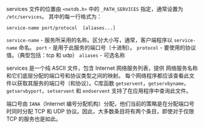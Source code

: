 services 文件的位置由 `<netdb.h>` 中的 `_PATH_SERVICES` 指定，通常设置为 `/etc/services`。
其中的每一行格式为：
```asci
service-name port/protocol  [aliases...]
```
`service-name` - 服务所采用的名称。区分大小写，通常，客户端程序以 `service-name` 命名。
`port` - 是用于此服务的端口号（十进制）。
`protocol` - 要使用的协议值。（典型包括：tcp 和 udp）
`aliases` - 可选名称

services 是一个纯 ASCII 文件，包含 Internet 网络服务列表，提供 网络服务名称 和它们底层分配的端口号和协议类型之间的映射。
每个网络程序都应该查看此文件以获取其服务的端口号（和协议）。C库函数 `getservent`，`getservbyname`，`getservbyport`，`setservent` 和  `endservent` 支持了在应用程序中查询此文件。

端口号由 `IANA`（Internet 编号分配机构）分配，他们当前的策略是在分配端口号时同时分配 TCP 和 UDP 协议。因此，大多数条目将有两个条目，即使对于仅限 TCP 的服务也是如此。
